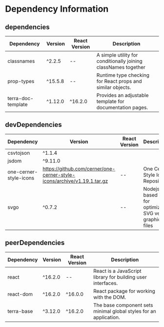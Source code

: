 # Dependency Information

## dependencies
| Dependency | Version | React Version | Description |
|-|-|-|-|
| classnames | ^2.2.5 | -- | A simple utility for conditionally joining classNames together |
| prop-types | ^15.5.8 | -- | Runtime type checking for React props and similar objects. |
| terra-doc-template | ^1.12.0 | ^16.2.0 | Provides an adjustable template for documentation pages. |

## devDependencies
| Dependency | Version | React Version | Description |
|-|-|-|-|
| csvtojson | ^1.1.4 | | |
| jsdom | ^9.11.0 | | |
| one-cerner-style-icons | https://github.com/cerner/one-cerner-style-icons/archive/v1.19.1.tar.gz | -- | One Cerner Style Icon Repository |
| svgo | ^0.7.2 | -- | Nodejs-based tool for optimizing SVG vector graphics files |

## peerDependencies
| Dependency | Version | React Version | Description |
|-|-|-|-|
| react | ^16.2.0 | -- | React is a JavaScript library for building user interfaces. |
| react-dom | ^16.2.0 | ^16.0.0 | React package for working with the DOM. |
| terra-base | ^3.12.0 | ^16.2.0 | The base component sets minimal global styles for an application. |
